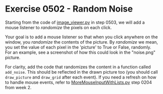 # Exercise 0502 - Random Noise

Starting from the code of [image_viewer.py](../step0503/image_viewer.py) in step 0503, we will add a mouse listener to
*randomize* the pixels on each click.

Your goal is to add a mouse listener so that when you click anywhere on the window, you *randomize* the contents of the
picture. By *randomize* we mean, you set the value of each pixel in the 'picture' to True or False, randomly.
For an example, see a screenshot of how this could look in the "noise.png" picture.

For clarity, add the code that randomizes the content in a function called ``add_noise``.
This should be reflected in the drawn picture too (you should call ``draw_picture`` and ``draw_grid`` after each
event). If you need a refresh on how to handle mouse events, refer to
[MoreMouseInputWithLists.py](../../week02-event-driven-programming/step0204/MoreMouseInputWithLists.py) step 0204 from
week 2.
